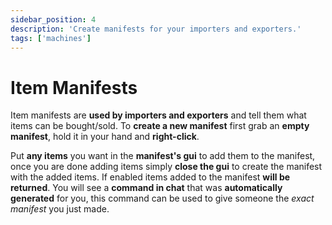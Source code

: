 ```yaml
---
sidebar_position: 4
description: 'Create manifests for your importers and exporters.'
tags: ['machines']
---
```


# Item Manifests

Item manifests are **used by importers and exporters** and tell them what items can be bought/sold.
To **create a new manifest** first grab an **empty manifest**, hold it in your hand and **right-click**.

Put **any items** you want in the **manifest's gui** to add them to the manifest, once you are done adding items simply **close the gui** to create the manifest with the added items.
If enabled items added to the manifest **will be returned**.
You will see a **command in chat** that was **automatically generated** for you, this command can be used to give someone the *exact manifest* you just made.
